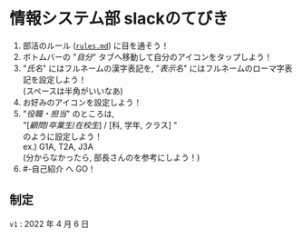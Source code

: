 # 情報システム部 slackのてびき

1. 部活のルール ([`rules.md`](./rules.md)) に目を通そう！
1. ボトムバーの "_自分_" タブへ移動して自分のアイコンをタップしよう！
1. "_氏名_" にはフルネームの漢字表記を, "_表示名_" にはフルネームのローマ字表記を設定しよう！  
   (スペースは半角がいいなあ)
1. お好みのアイコンを設定しよう！
1. "_役職・担当_" のところは,  
    "[_顧問_/_卒業生_/_在校生_] / [科, 学年, クラス] "  
   のように設定しよう！  
   ex.) G1A, T2A, J3A  
   (分からなかったら, 部長さんのを参考にしよう！)
1. #-自己紹介 へ GO！

## 制定

`v1` : 2022 年 4 月 6 日

